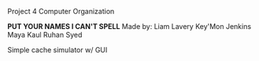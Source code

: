 Project 4 Computer Organization

**PUT YOUR NAMES I CAN'T SPELL**
Made by:
Liam Lavery
Key'Mon Jenkins
Maya Kaul
Ruhan Syed


Simple cache simulator w/ GUI
